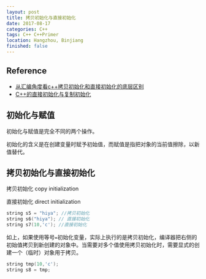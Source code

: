 ```yaml
---
layout: post
title: 拷贝初始化与直接初始化
date: 2017-08-17 
categories: C++ 
tags: C++ C++Primer
location: Hangzhou, Binjiang
finished: false
---
```


## Reference

- [从汇编角度看c++拷贝初始化和直接初始化的底层区别](http://www.cnblogs.com/cposture/p/4925736.html)
- [C++的直接初始化与复制初始化](https://sqrt-1.me/?p=241)

## 初始化与赋值

初始化与赋值是完全不同的两个操作。

初始化的含义是在创建变量时赋予初始值，而赋值是指把对象的当前值擦除，以新值替代。

## 拷贝初始化与直接初始化

拷贝初始化 copy initialization

直接初始化 direct initialization

```c++
string s5 = "hiya"; //拷贝初始化
string s6("hiya"); // 直接初始化
string s7(10,'c'); //直接初始化
```

如上，如果使用等号`=`初始化变量，实际上执行的是拷贝初始化，编译器把右侧的初始值拷贝到新创建的对象中。当需要对多个值使用拷贝初始化时，需要显式的创建一个（临时）对象用于拷贝。

```c++
string tmp(10,'c');
string s8 = tmp;
```





